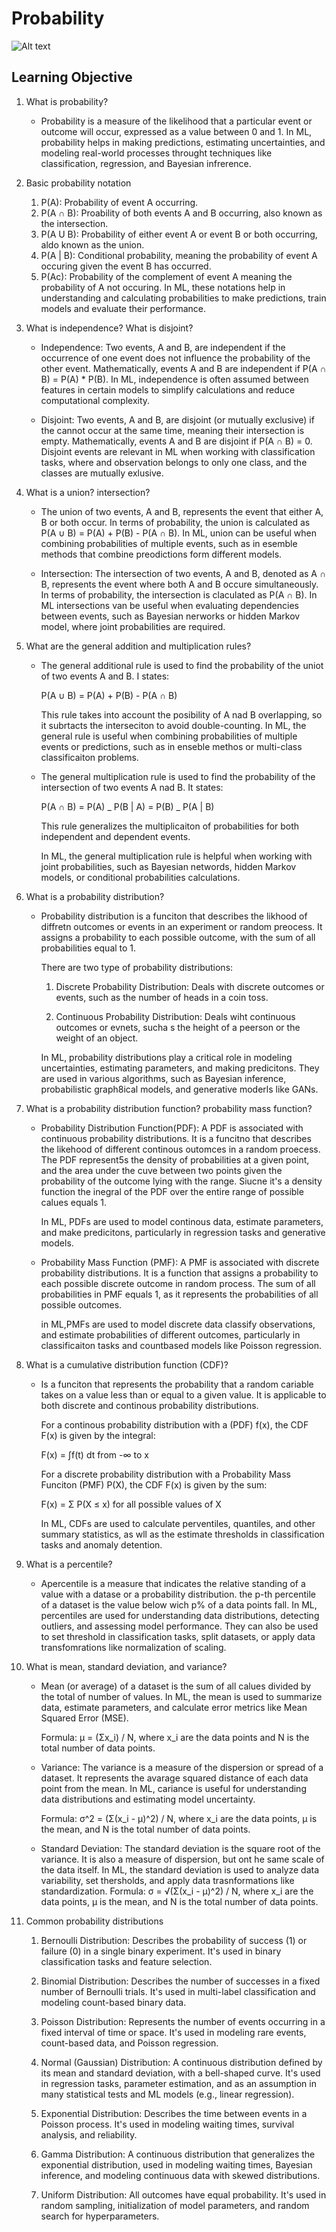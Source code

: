# Probability

<img src="./images/probability-formula-cheat-sheet-1.png" alt="Alt text" title="Probability image">

## Learning Objective

1.  What is probability?

    - Probability is a measure of the likelihood that a particular event or outcome will occur, expressed as a value between 0 and 1. In ML, probability helps in making predictions, estimating uncertainties, and modeling real-world processes throught techniques like classification, regression, and Bayesian infrerence.

2.  Basic probability notation

    1. P(A): Probability of event A occurring.
    2. P(A ∩ B): Proability of both events A and B occurring, also known as the intersection.
    3. P(A U B): Probability of either event A or event B or both occurring, aldo known as the union.
    4. P(A | B): Conditional probability, meaning the probability of event A occuring given the event B has occurred.
    5. P(Ac): Probability of the complement of event A meaning the probability of A not occuring.
       In ML, these notations help in understanding and calculating probabilities to make predictions, train models and evaluate their performance.

3.  What is independence? What is disjoint?

    - Independence: Two events, A and B, are independent if the occurrence of one event does not influence the probability of the other event. Mathematically, events A and B are independent if P(A ∩ B) = P(A) \* P(B). In ML, independence is often assumed between features in certain models to simplify calculations and reduce computational complexity.

    - Disjoint: Two events, A and B, are disjoint (or mutually exclusive) if the cannot occur at the same time, meaning their intersection is empty. Mathematically, events A and B are disjoint if P(A ∩ B) = 0. Disjoint events are relevant in ML when working with classification tasks, where and observation belongs to only one class, and the classes are mutually exlusive.

4.  What is a union? intersection?

    - The union of two events, A and B, represents the event that either A, B or both occur. In terms of probability, the union is calculated as P(A ∪ B) = P(A) + P(B) - P(A ∩ B). In ML, union can be useful when combining probabilities of multiple events, such as in esemble methods that combine preodictions form different models.

    - Intersection: The intersection of two events, A and B, denoted as A ∩ B, represents the event where both A and B occure simultaneously. In terms of probability, the intersection is claculated as P(A ∩ B). In ML intersections van be useful when evaluating dependencies between events, such as Bayesian nerworks or hidden Markov model, where joint probabilities are required.

5.  What are the general addition and multiplication rules?

    - The general additional rule is used to find the probability of the uniot of two events A and B. I states:

      P(A ∪ B) = P(A) + P(B) - P(A ∩ B)

      This rule takes into account the posibility of A nad B overlapping, so it subrtacts the interseciton to avoid double-counting. In ML, the general rule is useful when combining probabilities of multiple events or predictions, such as in enseble methos or multi-class classificaiton problems.

    - The general multiplication rule is used to find the probability of the intersection of two events A nad B. It states:

      P(A ∩ B) = P(A) _ P(B | A) = P(B) _ P(A | B)

      This rule generalizes the multiplicaiton of probabilities for both independent and dependent events.

      In ML, the general multiplication rule is helpful when working with joint probabilities, such as Bayesian networds, hidden Markov models, or conditional probabilities calculations.

6.  What is a probability distribution?

    - Probability distribution is a funciton that describes the likhood of diffretn outcomes or events in an experiment or random preocess. It assigns a probability to each possible outcome, with the sum of all probabilities equal to 1.

      There are two type of probability distributions:

      1. Discrete Probability Distribution: Deals with discrete outcomes or events, such as the number of heads in a coin toss.

      2. Continuous Probability Distribution: Deals wiht continuous outcomes or evnets, sucha s the height of a peerson or the weight of an object.

      In ML, probability distributions play a critical role in modeling uncertainties, estimating parameters, and making predicitons. They are used in various algorithms, such as Bayesian inference, probabilistic graph8ical models, and generative moderls like GANs.

7.  What is a probability distribution function? probability mass function?

    - Probability Distribution Function(PDF): A PDF is associated with continuous probability distributions. It is a funcitno that describes the likehood of different continous outomces in a random proecess. The PDF represent5s the density of probabilities at a given point, and the area under the cuve between two points given the probability of the outcome lying with the range. Siucne it's a density function the inegral of the PDF over the entire range of possible calues equals 1.

      In ML, PDFs are used to model continous data, estimate parameters, and make predicitons, particularly in regression tasks and generative models.

    - Probability Mass Function (PMF): A PMF is associated with discrete probability distributions. It is a function that assigns a probability to each possible discrete outcome in random process. The sum of all probabilities in PMF equals 1, as it represents the probabilities of all possible outcomes.

      in ML,PMFs are used to model discrete data classify observations, and estimate probabilities of different outcomes, particularly in classificaiton tasks and countbased models like Poisson regression.

8.  What is a cumulative distribution function (CDF)?

    - Is a funciton that represents the probability that a random cariable takes on a value less than or equal to a given value. It is applicable to both discrete and continous probability distributions.

      For a continous probability distribution with a (PDF) f(x), the CDF F(x) is given by the integral:

      F(x) = ∫f(t) dt from -∞ to x

      For a discrete probability distribution with a Probability Mass Funciton (PMF) P(X), the CDF F(x) is given by the sum:

      F(x) = Σ P(X ≤ x) for all possible values of X

      In ML, CDFs are used to calculate perventiles, quantiles, and other summary statistics, as wll as the estimate thresholds in classification tasks and anomaly detention.

9.  What is a percentile?

    - Apercentile is a measure that indicates the relative standing of a value with a datase or a probability distribution. the p-th percentile of a dataset is the value below wich p% of a data points fall. In ML, percentiles are used for understanding data distributions, detecting outliers, and assessing model performance. They can also be used to set threshold in classification tasks, split datasets, or apply data transfomrations like normalization of scaling.

10. What is mean, standard deviation, and variance?

    - Mean (or average) of a dataset is the sum of all calues divided by the total of number of values. In ML, the mean is used to summarize data, estimate parameters, and calculate error metrics like Mean Squared Error (MSE).

      Formula: μ = (Σx_i) / N, where x_i are the data points and N is the total number of data points.

    - Variance: The variance is a measure of the dispersion or spread of a dataset. It represents the avarage squared distance of each data point from the mean. In ML, cariance is useful for understanding data distributions and estimating model uncertainty.

      Formula: σ^2 = (Σ(x_i - μ)^2) / N, where x_i are the data points, μ is the mean, and N is the total number of data points.

    - Standard Deviation: The standard deviation is the square root of the variance. It is also a measure of dispersion, but ont he same scale of the data itself. In ML, the standard deviation is used to analyze data variability, set thersholds, and apply data trasnformations like standardization.
      Formula: σ = √(Σ(x_i - μ)^2) / N, where x_i are the data points, μ is the mean, and N is the total number of data points.

11. Common probability distributions

    1. Bernoulli Distribution: Describes the probability of success (1) or failure (0) in a single binary experiment. It's used in binary classification tasks and feature selection.

    2. Binomial Distribution: Describes the number of successes in a fixed number of Bernoulli trials. It's used in multi-label classification and modeling count-based binary data.

    3. Poisson Distribution: Represents the number of events occurring in a fixed interval of time or space. It's used in modeling rare events, count-based data, and Poisson regression.

    4. Normal (Gaussian) Distribution: A continuous distribution defined by its mean and standard deviation, with a bell-shaped curve. It's used in regression tasks, parameter estimation, and as an assumption in many statistical tests and ML models (e.g., linear regression).

    5. Exponential Distribution: Describes the time between events in a Poisson process. It's used in modeling waiting times, survival analysis, and reliability.

    6. Gamma Distribution: A continuous distribution that generalizes the exponential distribution, used in modeling waiting times, Bayesian inference, and modeling continuous data with skewed distributions.

    7. Uniform Distribution: All outcomes have equal probability. It's used in random sampling, initialization of model parameters, and random search for hyperparameters.
